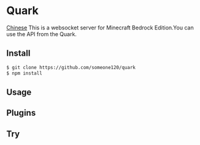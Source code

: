 # Quark

[Chinese](README.md)
This is a websocket server for Minecraft Bedrock Edition.You can use the API from the Quark.
## Install

```bash
$ git clone https://github.com/someone120/quark
$ npm install
```

## Usage

## Plugins

## Try

